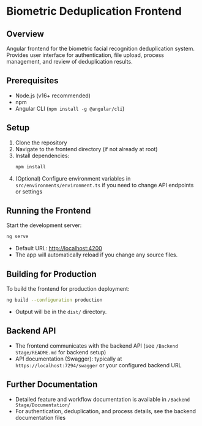 # Biometric Deduplication Frontend

## Overview

Angular frontend for the biometric facial recognition deduplication system. Provides user interface for authentication, file upload, process management, and review of deduplication results.

## Prerequisites

- Node.js (v16+ recommended)
- npm
- Angular CLI (`npm install -g @angular/cli`)

## Setup

1. Clone the repository
2. Navigate to the frontend directory (if not already at root)
3. Install dependencies:
   ```sh
   npm install
   ```
4. (Optional) Configure environment variables in `src/environments/environment.ts` if you need to change API endpoints or settings

## Running the Frontend

Start the development server:

```sh
ng serve
```

- Default URL: [http://localhost:4200](http://localhost:4200)
- The app will automatically reload if you change any source files.

## Building for Production

To build the frontend for production deployment:

```sh
ng build --configuration production
```

- Output will be in the `dist/` directory.

## Backend API

- The frontend communicates with the backend API (see `/Backend Stage/README.md` for backend setup)
- API documentation (Swagger): typically at `https://localhost:7294/swagger` or your configured backend URL

## Further Documentation

- Detailed feature and workflow documentation is available in `/Backend Stage/Documentation/`
- For authentication, deduplication, and process details, see the backend documentation files
